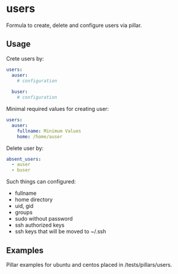 # users

Formula to create, delete and configure users via pillar.

## Usage

Crete users by:
```yaml
users:
  auser:
    # configuration
    
  buser:
    # configuration
```

Minimal required values for creating user:
```yaml
users:
  auser:
    fullname: Minimum Values
    home: /home/auser
```

Delete user by:
```yaml
absent_users:
  - auser
  - buser
```
Such things can configured:
  - fullname
  - home directory
  - uid, gid
  - groups
  - sudo without password
  - ssh authorized keys
  - ssh keys that will be moved to ~/.ssh
  
## Examples

Pillar examples for ubuntu and centos placed in /tests/pillars/users.


